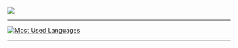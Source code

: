 [![](https://readme-typing-svg.herokuapp.com?duration=3000&lines=Hello!;Welcome+to+my+profile!;Check+out+my+repo+;Look+at+my+stats+below+%F0%9F%91%87+)](https://johto.dev)  

---

[![Most Used Languages](https://github-readme-stats.vercel.app/api/top-langs/?username=johtoleague&hide_progress=true&langs_count=12)](https://github.com/johtoleague/github-readme-stats)

---

